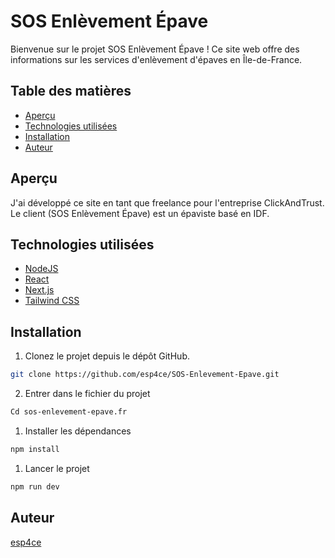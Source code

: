 # SOS Enlèvement Épave

Bienvenue sur le projet SOS Enlèvement Épave ! Ce site web offre des informations sur les services d'enlèvement d'épaves en Île-de-France.

## Table des matières

- [Aperçu](#aperçu)
- [Technologies utilisées](#technologies-utilisées)
- [Installation](#installation)
- [Auteur](#auteur)

## Aperçu

J'ai développé ce site en tant que freelance pour l'entreprise ClickAndTrust.
Le client (SOS Enlèvement Épave) est un épaviste basé en IDF.


## Technologies utilisées

- [NodeJS](https://nodejs.org/)
- [React](https://reactjs.org/)
- [Next.js](https://nextjs.org/)
- [Tailwind CSS](https://tailwindcss.com/)

## Installation

1. Clonez le projet depuis le dépôt GitHub.

```bash
git clone https://github.com/esp4ce/SOS-Enlevement-Epave.git
```

2. Entrer dans le fichier du projet

```bash
Cd sos-enlevement-epave.fr
```

1. Installer les dépendances

```bash
npm install
```

1. Lancer le projet

```bash
npm run dev
```
## Auteur

[esp4ce](https://github.com/esp4ce)





